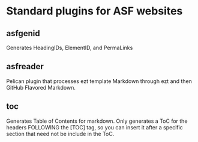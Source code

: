 # Standard plugins for ASF websites

## asfgenid

Generates HeadingIDs, ElementID, and PermaLinks

## asfreader

Pelican plugin that processes ezt template Markdown through ezt and then GitHub Flavored Markdown.

## toc

Generates Table of Contents for markdown.
Only generates a ToC for the headers FOLLOWING the [TOC] tag,
so you can insert it after a specific section that need not be
include in the ToC.
